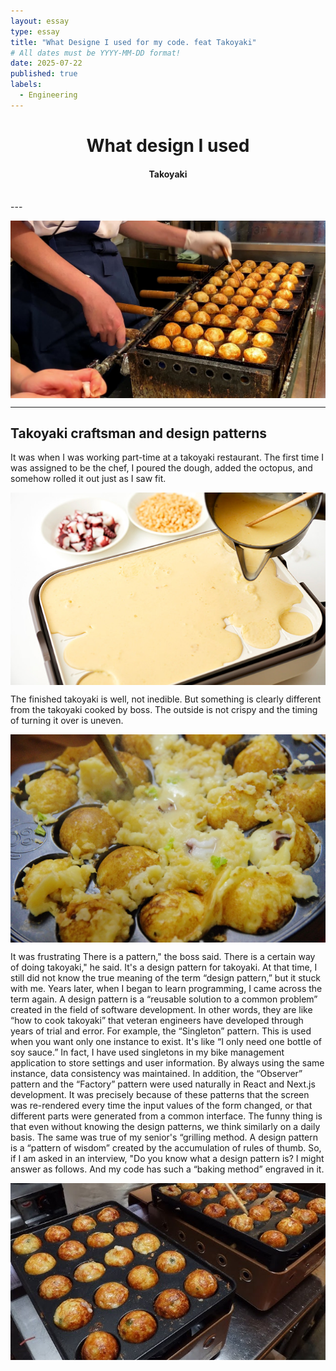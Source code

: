 ```yaml
---
layout: essay
type: essay
title: "What Designe I used for my code. feat Takoyaki"
# All dates must be YYYY-MM-DD format!
date: 2025-07-22
published: true
labels:
  - Engineering
---
```

<h1 align=center>What design I used </h1>

<h4 align=center>Takoyaki</h4>
<br>
---

<p align="center">
  <kbd><img src="/img/takoyaki.png" alt="Delicious takoyaki" style="max-width: 100%; height: auto; display: block; margin: 0 auto;" />
</kbd>
</p>

---

## Takoyaki craftsman and design patterns

   It was when I was working part-time at a takoyaki restaurant.
   The first time I was assigned to be the chef, I poured the dough, added the octopus, and somehow rolled it out just as I saw fit.
   <p align="center">
  <kbd><img src="/img/takoyaki1.png" alt="Delicious takoyaki" style="max-width: 100%; height: auto; display: block; margin: 0 auto;" />
</kbd>
</p>

   The finished takoyaki is well, not inedible. But something is clearly different from the takoyaki cooked by boss.
   The outside is not crispy and the timing of turning it over is uneven.
   <p align="center">
  <kbd><img src="/img/takoyaki2.png" alt="Delicious takoyaki" style="max-width: 100%; height: auto; display: block; margin: 0 auto;" /></kbd>
</p>
    It was frustrating
    There is a pattern," the boss said. There is a certain way of doing takoyaki," he said. It's a design pattern for takoyaki.
    At that time, I still did not know the true meaning of the term “design pattern,” but it stuck with me.
    Years later, when I began to learn programming, I came across the term again.
    A design pattern is a “reusable solution to a common problem” created in the field of software development.
    In other words, they are like “how to cook takoyaki” that veteran engineers have developed through years of trial and error.
    For example, the “Singleton” pattern. This is used when you want only one instance to exist. 
    It's like “I only need one bottle of soy sauce.” In fact, I have used singletons in my bike management application to store settings and user information. 
    By always using the same instance, data consistency was maintained.
    In addition, the “Observer” pattern and the “Factory” pattern were used naturally in React and Next.js development. 
    It was precisely because of these patterns that the screen was re-rendered every time the input values of the form changed, or that different parts were generated from a common interface.
    The funny thing is that even without knowing the design patterns, we think similarly on a daily basis. 
    The same was true of my senior's “grilling method.
    A design pattern is a “pattern of wisdom” created by the accumulation of rules of thumb.
    So, if I am asked in an interview, "Do you know what a design pattern is? I might answer as follows.
    And my code has such a “baking method” engraved in it.
    <p align="center">
  <kbd><img src="/img/takoyaki3.png" alt="Delicious takoyaki" style="max-width: 100%; height: auto; display: block; margin: 0 auto;" /></kbd>
</p>

